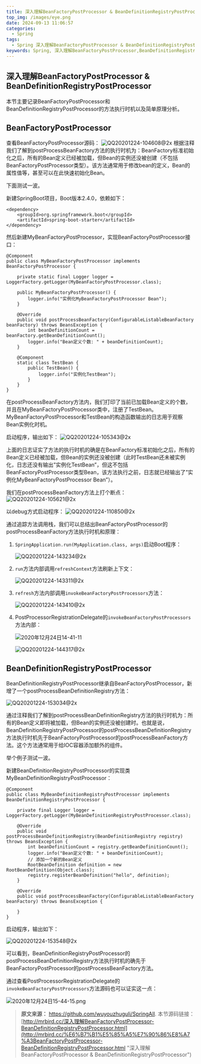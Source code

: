 ```yaml
---
title: 深入理解BeanFactoryPostProcessor & BeanDefinitionRegistryPostProcessor
top_img: /images/eye.png
date: 2024-09-13 11:06:57
categories:
  - Spring
tags:
  - Spring 深入理解BeanFactoryPostProcessor & BeanDefinitionRegistryPostProcessor
keywords: Spring, 深入理解BeanFactoryPostProcessor,BeanDefinitionRegistryPostProcessor
---
```

## 深入理解BeanFactoryPostProcessor & BeanDefinitionRegistryPostProcessor
本节主要记录BeanFactoryPostProcessor和BeanDefinitionRegistryPostProcessor的方法执行时机以及简单原理分析。

## BeanFactoryPostProcessor
查看BeanFactoryPostProcessor源码：
![QQ20201224-104608@2x](https://mrbird.cc/img/QQ20201224-104608@2x.png)
根据注释我们了解到postProcessBeanFactory方法的执行时机为：BeanFactory标准初始化之后，所有的Bean定义已经被加载，但Bean的实例还没被创建（不包括BeanFactoryPostProcessor类型）。该方法通常用于修改bean的定义，Bean的属性值等，甚至可以在此快速初始化Bean。

下面测试一波。

新建SpringBoot项目，Boot版本2.4.0，依赖如下：
```
<dependency>  
    <groupId>org.springframework.boot</groupId>  
    <artifactId>spring-boot-starter</artifactId>  
</dependency>
```
然后新建MyBeanFactoryPostProcessor，实现BeanFactoryPostProcessor接口：
```
@Component  
public class MyBeanFactoryPostProcessor implements BeanFactoryPostProcessor {  
  
    private static final Logger logger = LoggerFactory.getLogger(MyBeanFactoryPostProcessor.class);  
  
    public MyBeanFactoryPostProcessor() {  
        logger.info("实例化MyBeanFactoryPostProcessor Bean");  
    }  
  
    @Override  
    public void postProcessBeanFactory(ConfigurableListableBeanFactory beanFactory) throws BeansException {  
        int beanDefinitionCount = beanFactory.getBeanDefinitionCount();  
        logger.info("Bean定义个数: " + beanDefinitionCount);  
    }  
  
    @Component  
    static class TestBean {  
        public TestBean() {  
            logger.info("实例化TestBean");  
        }  
    }  
}
```
在postProcessBeanFactory方法内，我们打印了当前已加载Bean定义的个数，并且在MyBeanFactoryPostProcessor类中，注册了TestBean。MyBeanFactoryPostProcessor和TestBean的构造函数输出的日志用于观察Bean实例化时机。

启动程序，输出如下：
![QQ20201224-105343@2x](https://mrbird.cc/img/QQ20201224-105343@2x.png)

上面的日志证实了方法的执行时机的确是在BeanFactory标准初始化之后，所有的Bean定义已经被加载，但Bean的实例还没被创建（此时TestBean还未被实例化，日志还没有输出”实例化TestBean”，但这不包括BeanFactoryPostProcessor类型Bean，该方法执行之前，日志就已经输出了”实例化MyBeanFactoryPostProcessor Bean”）。

我们在postProcessBeanFactory方法上打个断点：
![QQ20201224-105621@2x](https://mrbird.cc/img/QQ20201224-105621@2x.png)

以debug方式启动程序：
![QQ20201224-110850@2x](https://mrbird.cc/img/QQ20201224-110850@2x.png)


通过追踪方法调用栈，我们可以总结出BeanFactoryPostProcessor的postProcessBeanFactory方法执行时机和原理：

1.  `SpringApplication.run(MyApplication.class, args)`启动Boot程序：
    
    ![QQ20201224-143234@2x](https://mrbird.cc/img/QQ20201224-143234@2x.png)
    
2.  `run`方法内部调用`refreshContext`方法刷新上下文：
    
    ![QQ20201224-143311@2x](https://mrbird.cc/img/QQ20201224-143311@2x.png)
    
3.  `refresh`方法内部调用`invokeBeanFactoryPostProcessors`方法：
    
    ![QQ20201224-143410@2x](https://mrbird.cc/img/QQ20201224-143410@2x.png)
    
4.  PostProcessorRegistrationDelegate的`invokeBeanFactoryPostProcessors`方法内部：
    
    ![2020年12月24日14-41-11](https://mrbird.cc/img/2020%E5%B9%B412%E6%9C%8824%E6%97%A514-41-11.png)
    
    ![QQ20201224-144317@2x](https://mrbird.cc/img/QQ20201224-144317@2x.png)

## BeanDefinitionRegistryPostProcessor

BeanDefinitionRegistryPostProcessor继承自BeanFactoryPostProcessor，新增了一个postProcessBeanDefinitionRegistry方法：

![QQ20201224-153034@2x](https://mrbird.cc/img/QQ20201224-153034@2x.png)

通过注释我们了解到postProcessBeanDefinitionRegistry方法的执行时机为：所有的Bean定义即将被加载，但Bean的实例还没被创建时。也就是说，BeanDefinitionRegistryPostProcessor的postProcessBeanDefinitionRegistry方法执行时机先于BeanFactoryPostProcessor的postProcessBeanFactory方法。这个方法通常用于给IOC容器添加额外的组件。

举个例子测试一波。

新建BeanDefinitionRegistryPostProcessor的实现类MyBeanDefinitionRegistryPostProcessor：
```
@Component  
public class MyBeanDefinitionRegistryPostProcessor implements BeanDefinitionRegistryPostProcessor {  
  
    private final Logger logger = LoggerFactory.getLogger(MyBeanDefinitionRegistryPostProcessor.class);  
  
    @Override  
    public void postProcessBeanDefinitionRegistry(BeanDefinitionRegistry registry) throws BeansException {  
        int beanDefinitionCount = registry.getBeanDefinitionCount();  
        logger.info("Bean定义个数: " + beanDefinitionCount);  
        // 添加一个新的Bean定义  
        RootBeanDefinition definition = new RootBeanDefinition(Object.class);  
        registry.registerBeanDefinition("hello", definition);  
    }  
  
    @Override  
    public void postProcessBeanFactory(ConfigurableListableBeanFactory beanFactory) throws BeansException {  
  
    }  
}
```
启动程序，输出如下：

![QQ20201224-153548@2x](https://mrbird.cc/img/QQ20201224-153548@2x.png)

可以看到，BeanDefinitionRegistryPostProcessor的postProcessBeanDefinitionRegistry方法执行时机的确先于BeanFactoryPostProcessor的postProcessBeanFactory方法。

通过查看PostProcessorRegistrationDelegate的`invokeBeanFactoryPostProcessors`方法源码也可以证实这一点：

![2020年12月24日15-44-15.png](https://mrbird.cc/img/2020%E5%B9%B412%E6%9C%8824%E6%97%A515-44-15.png)



> **原文来源：** https://github.com/wuyouzhuguli/SpringAll.
> 本节源码链接：[http://mrbird.cc/深入理解BeanFactoryPostProcessor-BeanDefinitionRegistryPostProcessor.html](http://mrbird.cc/%E6%B7%B1%E5%85%A5%E7%90%86%E8%A7%A3BeanFactoryPostProcessor-BeanDefinitionRegistryPostProcessor.html "深入理解BeanFactoryPostProcessor & BeanDefinitionRegistryPostProcessor")
